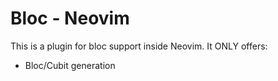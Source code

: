 # Bloc - Neovim
This is a plugin for bloc support inside Neovim. It ONLY offers:
- Bloc/Cubit generation
